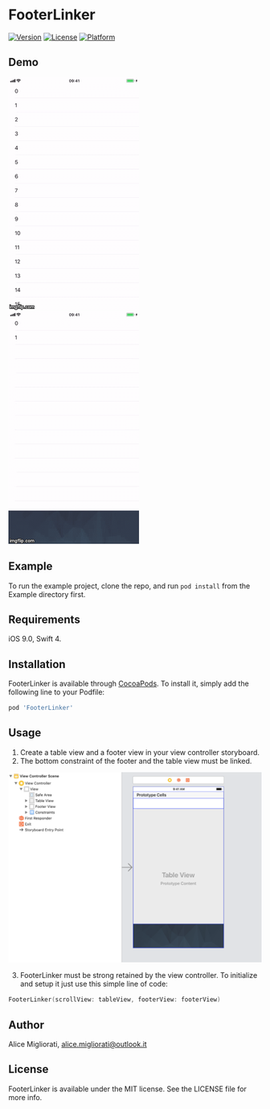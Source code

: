 # FooterLinker

[![Version](https://img.shields.io/cocoapods/v/FooterLinker.svg?style=flat)](https://cocoapods.org/pods/FooterLinker)
[![License](https://img.shields.io/cocoapods/l/FooterLinker.svg?style=flat)](https://cocoapods.org/pods/FooterLinker)
[![Platform](https://img.shields.io/cocoapods/p/FooterLinker.svg?style=flat)](https://cocoapods.org/pods/FooterLinker)

## Demo

![FooterLinkerMore demo](https://raw.githubusercontent.com/aly23/FooterLinker/master/Resources/FooterLinkerMore.gif) ![FooterLinkerLess demo](https://raw.githubusercontent.com/aly23/FooterLinker/master/Resources/FooterLinkerLess.gif)

## Example

To run the example project, clone the repo, and run `pod install` from the Example directory first.

## Requirements

iOS 9.0, Swift 4.

## Installation

FooterLinker is available through [CocoaPods](https://cocoapods.org). To install
it, simply add the following line to your Podfile:

```ruby
pod 'FooterLinker'
```

## Usage

1. Create a table view and a footer view in your view controller storyboard.
2. The bottom constraint of the footer and the table view must be linked.

![FooterLinker storyboard example](https://raw.githubusercontent.com/aly23/FooterLinker/master/Resources/StoryboardExample.png)

3. FooterLinker must be strong retained by the view controller. To initialize and setup it just use this simple line of code:

```swift
FooterLinker(scrollView: tableView, footerView: footerView)
```

## Author

Alice Migliorati, alice.migliorati@outlook.it

## License

FooterLinker is available under the MIT license. See the LICENSE file for more info.
